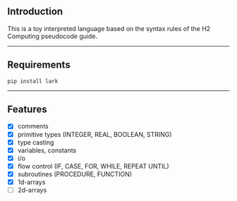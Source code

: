 ## Introduction

This is a toy interpreted language based on the syntax rules of the H2 Computing pseudocode guide.  

---
## Requirements

```
pip install lark
```

---

## Features

- [x] comments  
- [x] primitive types (INTEGER, REAL, BOOLEAN, STRING)  
- [x] type casting  
- [x] variables, constants  
- [x] i/o    
- [x] flow control (IF, CASE, FOR, WHILE, REPEAT UNTIL)  
- [x] subroutines (PROCEDURE, FUNCTION)
- [x] 1d-arrays
- [ ] 2d-arrays
